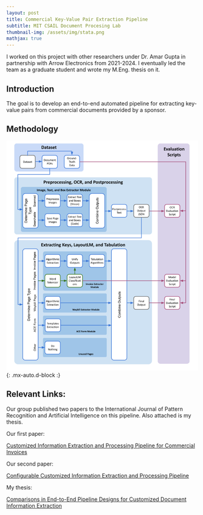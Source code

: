 ```yaml
---
layout: post
title: Commercial Key-Value Pair Extraction Pipeline
subtitle: MIT CSAIL Document Procesing Lab
thumbnail-img: /assets/img/stata.png
mathjax: true
---
```


I worked on this project with other researchers under Dr. Amar Gupta in partnership with Arrow Electronics from 2021-2024. I eventually led the team as a graduate student and wrote my M.Eng. thesis on it.

## Introduction

The goal is to develop an end-to-end automated pipeline for extracting key-value pairs from commercial documents provided by a sponsor.

## Methodology

![overfit](/assets/img/arrow_pipeline.png){: .mx-auto.d-block :}

## Relevant Links:

Our group published two papers to the International Journal of Pattern Recognition and Artificial Intelligence on this pipeline. Also attached is my thesis.

Our first paper:

[Customized Information Extraction and Processing Pipeline for Commercial Invoices](https://www.worldscientific.com/doi/abs/10.1142/S0218001423540137)

Our second paper:

[Configurable Customized Information Extraction and Processing Pipeline](https://www.worldscientific.com/doi/abs/10.1142/S0218001424590122)

My thesis:

[Comparisons in End-to-End Pipeline Designs for Customized Document Information Extraction](https://dspace.mit.edu/handle/1721.1/153889)
